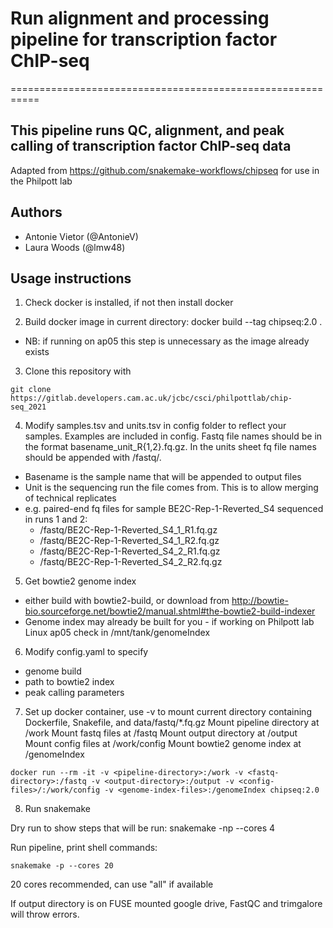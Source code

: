 # Run alignment and processing pipeline for transcription factor ChIP-seq
===========================================================
## This pipeline runs QC, alignment, and peak calling of transcription factor ChIP-seq data  

Adapted from https://github.com/snakemake-workflows/chipseq for use in the Philpott lab  

## Authors  
- Antonie Vietor (@AntonieV)
- Laura Woods (@lmw48)

## Usage instructions  
1. Check docker is installed, if not then install docker

2. Build docker image in current directory: docker build --tag chipseq:2.0 .
- NB: if running on ap05 this step is unnecessary as the image already exists  

3. Clone this repository with
```
git clone https://gitlab.developers.cam.ac.uk/jcbc/csci/philpottlab/chip-seq_2021
```

4. Modify samples.tsv and units.tsv in config folder to reflect your samples. Examples are included in config. Fastq file names should be in the format basename_unit_R{1,2}.fq.gz. In the units sheet fq file names should be appended with /fastq/.  
- Basename is the sample name that will be appended to output files  
- Unit is the sequencing run the file comes from. This is to allow merging of technical replicates
- e.g. paired-end fq files for sample BE2C-Rep-1-Reverted_S4 sequenced in runs 1 and 2:  
	- /fastq/BE2C-Rep-1-Reverted_S4_1_R1.fq.gz  
	- /fastq/BE2C-Rep-1-Reverted_S4_1_R2.fq.gz  
	- /fastq/BE2C-Rep-1-Reverted_S4_2_R1.fq.gz  
	- /fastq/BE2C-Rep-1-Reverted_S4_2_R2.fq.gz  

5. Get bowtie2 genome index 
- either build with bowtie2-build, or download from http://bowtie-bio.sourceforge.net/bowtie2/manual.shtml#the-bowtie2-build-indexer  
- Genome index may already be built for you - if working on Philpott lab Linux ap05 check in /mnt/tank/genomeIndex  

6. Modify config.yaml to specify
- genome build  
- path to bowtie2 index  
- peak calling parameters  

7. Set up docker container, use -v to mount current directory containing Dockerfile, Snakefile, and data/fastq/*.fq.gz
Mount pipeline directory at /work
Mount fastq files at /fastq
Mount output directory at /output
Mount config files at /work/config
Mount bowtie2 genome index at /genomeIndex

```
docker run --rm -it -v <pipeline-directory>:/work -v <fastq-directory>:/fastq -v <output-directory>:/output -v <config-files>/:/work/config -v <genome-index-files>:/genomeIndex chipseq:2.0
```

8. Run snakemake

Dry run to show steps that will be run:
	snakemake -np --cores 4

Run pipeline, print shell commands:  

```
snakemake -p --cores 20
```
20 cores recommended, can use "all" if available  

If output directory is on FUSE mounted google drive, FastQC and trimgalore will throw errors.  
